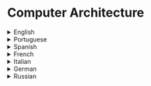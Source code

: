 # Computer Architecture

<details>
  <summary>English</summary>
  
  ### Materials
- [Computer Architecture](https://en.wikipedia.org/wiki/Computer_architecture)
- [CIS 501](https://www.cis.upenn.edu/~milom/cis501-Fall11/)
- [CS 429: Spring, 2020](https://www.cs.utexas.edu/~byoung/cs429/syllabus429.html)
- [MIT 6.823 Computer System Architecture](http://csg.csail.mit.edu/6.823/lecnotes.html)
- [CS301 Computer Architecture](https://learn.saylor.org/course/view.php?id=71)
- [Introduction to Computer Architecture](http://people.cs.ksu.edu/~schmidt/300s05/Lectures/ArchNotes/arch.html)
- [18-447 Introduction to Computer Architecture](https://users.ece.cmu.edu/~jhoe/doku/doku.php?id=18-447_introduction_to_computer_architecture)
- [Basic Computer Architecture](https://www.phy.ornl.gov/csep/ca/node2.html)
- [Computer Architecture - Class Notes](http://www.cs.iit.edu/~virgil/cs470/Book/)
- [Computer Organization and ArchitectureLecture Notes](http://www.svecw.edu.in/Docs%5CITIIBTechIISemLecCOA.pdf)
- [Computer Organization and Architecture E-Book](http://bitbarshi.edu.in/pdf/E-books/computer%20organisation%20and%20architecture%20e-book.pdf)
- [Computer Architecture Slides](https://cse.iitkgp.ac.in/~debdeep/courses_iitkgp/COA2011/slides/)
- [Computer Architecture - Class Notes - NYU](https://cs.nyu.edu/courses/fall99/V22.0436-001/class-notes.html)
- [CS146 Computer Architecture](http://www.eecs.harvard.edu/~dbrooks/cs146-spring2004/)
- [Geeks for Geeks](https://www.geeksforgeeks.org/computer-organization-and-architecture-tutorials/)
- [Study of Computer Architecture](https://courses.cs.washington.edu/courses/cse378/06sp/lectures/lecture1.pdf)
- [NPTEL Computer Architecture](https://nptel.ac.in/courses/106104073/)
- [CS 3810](https://www.youtube.com/playlist?list=PLm7BxCUdWqZzjZ-jRe73KUfj2GsSS2FPy)
- [Computer Architecture Course](https://www.studytonight.com/computer-architecture/)
- [Hardware/Software Interface](https://www.youtube.com/watch?v=2JS6EXdqi5M&amp;list=PL0oekSefhQVJdk0hSRu6sZ2teWM740NtL)
- [Von Neumann Architecture - Computerphile](https://www.youtube.com/watch?v=Ml3-kVYLNr8)
- [Carnegie Mellon - Spring 2015](https://www.youtube.com/watch?v=zLP_X4wyHbY&amp;list=PL5PHm2jkkXmi5CxxI7b3JCL1TWybTDtKq)
- [CS 224](https://www.youtube.com/watch?v=CDO28Esqmcg&amp;list=PLhwVAYxlh5dvB1MkZrcRZy6x_a2yORNAu)
- [Computer Organization & Architecture](https://www.youtube.com/watch?v=h4prlOPOpNQ&amp;list=PLgBlB7BVKQmg__8dTZOkHBSj4WDRgZ4vX)
- [IIT Madras](https://www.youtube.com/watch?v=leWKvuZVUE8&amp;list=PL618BCCBE114511B3)
- [MIT 6.004](https://www.youtube.com/watch?v=9DWlqtsNGV0&amp;list=PLMF2PpA06Sb2CcgshzLYsZJcevBZ-ZNt3)
- [How a CPU Works](https://www.youtube.com/watch?v=cNN_tTXABUA)
- [Fundamentals of Computer Organization and Architecture](https://pdfs.semanticscholar.org/4bd9/9622f8f83e80c8145dda5852b9a3e8ab3d4a.pdf)
- [Basic Computer Architecture](https://cse.unl.edu/~witty/class/embedded/material/note/architecture.pdf)
- [Modern Computer Architecture](http://www.engr.colostate.edu/ECE251/Lectures/Lecture27connors.pdf)
- [Computer Architecture A Quantitative Approach](http://www.iuma.ulpgc.es/~nunez/clases-micros-para-com/clases-mpc-slides-links/Copy%20of%20(Ebook%20Pdf)%20Computer%20Architecture%20A%20Quantitative%20App.pdf)
- [Computer Organization and Architecture, Designing for Perfomance](http://home.ustc.edu.cn/~louwenqi/reference_books_tools/Computer%20Organization%20and%20Architecture%2010th%20-%20William%20Stallings.pdf)
- [Principles of Computer Architecture](https://theswissbay.ch/pdf/Gentoomen%20Library/Computer%20Architecture/Principles%20of%20Computer%20Architecture%20-%201999.pdf)
- [Essentials of Computer Architecture](http://documents.routledge-interactive.s3.amazonaws.com/9781138626591/student/Notes_for_students.pdf)
- [Computer Architecture I](http://www.it.uu.se/edu/course/homepage/dark/ht11/dark1-1-welcome.pdf)
- [University of Oslo](https://www.uio.no/studier/emner/matnat/ifi/INF2270/v14/dokumenter/kompendium-inf2270.pdf)
- [Advanced Computer Architecture](http://164.100.133.129:81/econtent/Uploads/Advanced_Computer_Architecture.pdf)
- [21 Century Comp Architecture](https://cra.org/ccc/wp-content/uploads/sites/2/2015/05/21stcenturyarchitecturewhitepaper.pdf)
- [ECE C61](http://www.ece.northwestern.edu/~kcoloma/ece361/lectures/Lec03-isa.pdf)
- [MIT 6.004 Resources](https://6004.mit.edu/web/spring19/resources/lectures)
- [Von Neumann Computer Model](http://www.c-jump.com/CIS77/CPU/VonNeumann/lecture.html)
- [CS 2600](http://www.cse.iitm.ac.in/~vplab/courses/comp_org/LEC_INTRO.pdf)
- [Advanced Computer Architecture](https://cs.baylor.edu/~maurer/aida/courses/archintro.pdf)
- [Stony Brook University](https://compas.cs.stonybrook.edu/course/cse502-s13/lectures/cse502-L4-pipelining.pdf)
- [Evolution of CPU Processing Power](https://www.youtube.com/playlist?list=PLC7a8fNahjQ8IkiD5f7blIYrro9oeIfJU)
- [CENG 311 Computer Architecture](http://web.iyte.edu.tr/~tolgaayav/courses/ceng311/)
- [Computer Architecture:  A Constructive Approach](http://csg.csail.mit.edu/6.375/6_375_2019_www/resources/archbook.pdf)
- [Von Neumann Architecture](https://www2.cs.siu.edu/~cs401/Textbook/ch2.pdf)
- [Jim Keller: Moore's Law, Microprocessors, Abstractions, and First Principles](https://www.youtube.com/watch?v=Nb2tebYAaOA)
</details>

<details>
  <summary>Portuguese</summary>
  
  ### Materials
- [Introdução a Arquitetura de Computadores](https://pt.wikibooks.org/wiki/Introdu%C3%A7%C3%A3o_%C3%A0_Arquitetura_de_Computadores)
- [Introdução a Arquitetura de Computadores](http://producao.virtual.ufpb.br/books/edusantana/introducao-a-arquitetura-de-computadores-livro/livro/livro.chunked/index.html)
- [Arquitetura de Computadores](http://estudio01.proj.ufsm.br/cadernos/cafw/tecnico_informatica/arquitetura_computadores.pdf)
- [Introdução à Arquitetura de Computadores](https://fenix.tecnico.ulisboa.pt/disciplinas/IAC4/2013-2014/1-semestre/aulas-teoricas)
- [Organização e Arquitetura de Computadores II](http://www.univasf.edu.br/~romulo.camara/novo/?page_id=168)
- [UFLA - Introdução](http://professores.dcc.ufla.br/~monserrat/icc/Introducao_arq_computador.pdf)
- [UFRJ - EEL 580](https://www.gta.ufrj.br/ensino/EEL580/index.html)
- [Arquitetura de Computadores I](https://inf.ufes.br/~alberto/arq_comp.html)
- [Arquitetura de Computadores a visão do software](https://memoria.ifrn.edu.br/bitstream/handle/1044/982/Arquitetura%20de%20Computadores%20-%20Ebook.pdf)
- [Organização e Arquitetura de Computadores](http://redeetec.mec.gov.br/images/stories/pdf/eixo_infor_comun/tec_inf/081112_org_arq_comp.pdf)
- [Arquitetura de um Computador](https://fenix.tecnico.ulisboa.pt/downloadFile/3779579950902/iac-02h.pdf)
- [Arquitetura de Computador](http://www.jvasconcellos.com.br/unijorge/wp-content/uploads/2012/02/Arquitetura-de-Computadores.pdf)
- [Arquitetura de Computadores Fundamentos](http://www.inf.ufg.br/~fmc/arqcomp/Fundamentos1.pdf)
- [Arquitetura de Computadores Moderna](http://www.ufjf.br/eduardo_barrere/files/2013/03/Aula011.pdf)
- [UNIVESP](https://www.youtube.com/watch?v=HgA-oXOV7kI&amp;list=PLxI8Can9yAHdG-xUDj6i-HGB7IAsAU-t1)
</details>

<details>
  <summary>Spanish</summary>
  
  ### Materials
- [Arquitectura de Computadoras](http://www.aliat.org.mx/BibliotecasDigitales/sistemas/Arquitectura_computadoras_I.pdf)
- [Wikiwand](http://www.wikiwand.com/es/Arquitectura_de_computadoras#/Introducci%C3%B3n)
- [Arquitectura de Computadores](http://www.dacya.ucm.es/hidalgo/arquitectura/tema1.pdf)
- [Arquitectura de Computadores](https://www.datsi.fi.upm.es/docencia/Arquitectura_09/)
- [Arquitectura de Computadoras](https://eva.fing.edu.uy/course/view.php?id=195)
- [Disca](http://personales.upv.es/pabmitor/acso/FILES/ArqComp/CST/ArqComp%20t3.pdf)
- [Organización y arquitectura computacional](http://edacunob.ult.edu.cu/bitstream/123456789/37/1/Organizaci%C3%B3n%20y%20Arquitectura%20de%20computadoras.%20Un%20enfoque%20pr%C3%A1ctico.pdf)
- [CC 4301](https://users.dcc.uchile.cl/~jfabry/arq/arquitectura.pdf)
- [Fundamentos del Diseño de Computadores](http://ocw.uc3m.es/ingenieria-informatica/arquitectura-de-computadores/materiales/es-m1-01-fund-ocw.pdf)
</details>

<details>
  <summary>French</summary>
  
  ### Materials
- [Architecture des ordinateurs](http://www.fil.univ-lille1.fr/~wegrzyno/portail/Info/Doc/HTML/seq8_architecture.html)
- [Architecture des Ordinateurs](http://dept-info.labri.fr/ENSEIGNEMENT/archi/cours/archi.pdf)
- [L'architecture de base](https://fr.wikibooks.org/wiki/Fonctionnement_d%27un_ordinateur/L%27architecture_de_base_d%27un_ordinateur)
- [Architecture de l’Ordinateur](https://rmdiscala.developpez.com/cours/LesChapitres.html/Cours1/Chap1.5.htm)
- [Architecture des ordinateurs](http://emi.um5.ac.ma/belouadha/assets/doc/Architecture.pdf)
- [Architecture des ordinateurs I](http://emi.um5.ac.ma/eleuldj/Cours/Arc_Ord/ArcOrd1.pdf)
- [Cours Architecture](https://les-electroniciens.com/sites/default/files/cours/cours-architecture_des_ordinateurs.pdf)
- [Cours](http://perso.ens-lyon.fr/frederic.vivien/Enseignement/Archi-2001-2002/Cours.pdf)
- [Introduction à l'Architecture](http://igm.univ-mlv.fr/ens/Licence/L3/2008-2009/ArchiOrdi/cours/BlinGuillaume-ArchiOrdi-Intro.pdf)
- [Cours Ghalouci](https://www.univ-usto.dz/images/coursenligne/Cours_ghalouci.pdf)
- [Architecture des Ordinateurs](http://www.insea.ma/download/coursarchi.pdf)
- [Architecture de base d’un ordinateur](http://www.ucd.ac.ma/gptn/Files/Other/Web%20Info/Architecture.pdf)
</details>

<details>
  <summary>Italian</summary>
  
  ### Materials
- [Architettura del calcolatore](https://home.deib.polimi.it/roveri/SlideInformaticaGrafica/2_Architettura_del_calcolatore.pdf)
- [Architettura](http://www.cs.unibo.it/~zuppirol/Architettura.pdf)
- [Architettura del calcolatore](http://wwwinfo.deis.unical.it/~irina/lezioni/lezione3.pdf)
- [Funzionamento del calcolatore](http://web.diegm.uniud.it/pierluca/public_html/teaching/fpac/strumenti/simcpu/doc_it/01_architettura_e_funzionamento_del_calcolatore.pdf)
- [L'hardware del PC](http://www.dsi.unive.it/~mace/web/Teaching/InfBase2010/03-10set-Hardware.pdf)
- [Personal Computer](https://it.wikibooks.org/wiki/Personal_computer/Architettura)
</details>

<details>
  <summary>German</summary>
  
  ### Materials
- [Rechnerarchitektur](https://www.tu-chemnitz.de/informatik/friz/Grundl-Inf/Rechnerarchitektur/Vorlesung/vorlesung_1.pdf)
- [Rechnerarchitektur mit Simulator](https://wiki.zum.de/wiki/Rechnerarchitektur_mit_Simulator_JOHNNY)
- [Rechnerarchitektur I/II](https://www.in.tu-clausthal.de/uploads/media/Rechnerarchitektur_Skript_02.pdf)
- [Grundlagen der Rechnerarchitektur](https://www.uni-ulm.de/fileadmin/website_uni_ulm/iui.inst.050/vorlesungen/wise1415/gdra/GdRA-falk-WS1415-6-Rechnerarchitektur.pdf)
</details>

<details>
  <summary>Russian</summary>
  
  ### Materials
- [Tanenbaum](https://nsu.ru/xmlui/bitstream/handle/nsu/9054/tanenbaum_AC.pdf)
- [Architecture Book](http://book.kbsu.ru/theory/chapter2/1_2_0.html)
- [Lectures](https://www.youtube.com/watch?v=dVZrHGNGvb0)
- [Tannenbaum](http://remont-comp-pomosh.ru/Book/Tannenbaum_Arhitektura_Kompjutera_izdanie_4.pdf)
</details>
